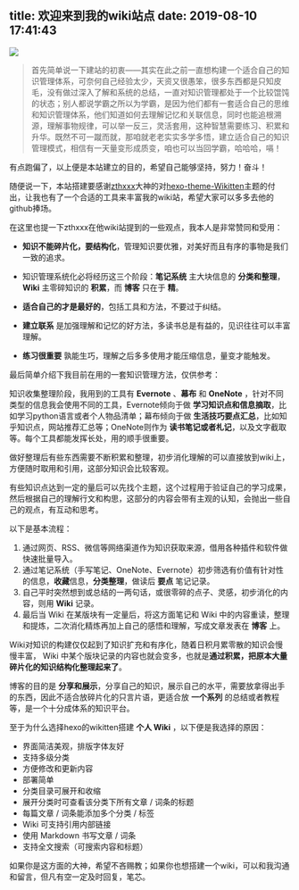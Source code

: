 title: 欢迎来到我的wiki站点
date: 2019-08-10 17:41:43
---
![](http://cdn.pidaye.top/mountains-4369251_960_720%E2%80%94%E2%80%94gai.jpg)
>首先简单说一下建站的初衷——其实在此之前一直想构建一个适合自己的知识管理体系，可奈何自己经验太少，天资又很愚笨，很多东西都是只知皮毛，没有做过深入了解和系统的总结，一直对知识管理都处于一个比较馄饨的状态；别人都说学霸之所以为学霸，是因为他们都有一套适合自己的思维和知识管理体系，他们知道如何去理解记忆和关联信息，同时也能追根溯源，理解事物规律，可以举一反三，灵活套用，这种智慧需要练习、积累和升华。既然不可一蹴而就，那咱就老老实实多学多悟，建立适合自己的知识管理模式，相信有一天量变形成质变，咱也可以当回学霸，哈哈哈，嗝！

有点跑偏了，以上便是本站建立的目的，希望自己能够坚持，努力！奋斗！

随便说一下，本站搭建要感谢[zthxxx](https://github.com/zthxxx)大神的对[hexo-theme-Wikitten](https://github.com/zthxxx/hexo-theme-Wikitten)主题的付出，让我也有了一个合适的工具来丰富我的wiki站，希望大家可以多多去他的github捧场。

在这里也提一下zthxxx在他wiki站提到的一些观点，我本人是非常赞同和受用：

- **知识不能碎片化，要结构化**，管理知识要优雅，对美好而且有序的事物是我们一致的追求。

- 知识管理系统化必将经历这三个阶段：**笔记系统** 主大块信息的 **分类和整理**，**Wiki** 主零碎知识的 **积累**，而 **博客** 只在于 **精**。

- **适合自己的才是最好的**，包括工具和方法，不要过于纠结。

- **建立联系** 是加强理解和记忆的好方法，多读书总是有益的，见识往往可以丰富理解。

- **练习很重要** 孰能生巧，理解之后多多使用才能压缩信息，量变才能触发。

最后简单介绍下我目前在用的一套知识管理方法，仅供参考：

知识收集整理阶段，我用到的工具有 **Evernote** 、**幕布** 和 **OneNote** ，针对不同类型的信息我会使用不同的工具，Evernote倾向于做 **学习知识点和信息摘取**，比如学习python语言或者个人物品清单；幕布倾向于做 **生活技巧要点汇总**，比如知乎知识点，网站推荐汇总等；OneNote则作为 **读书笔记或者札记**，以及文字截取等。每个工具都能发挥长处，用的顺手很重要。

做好整理后有些东西需要不断积累和整理，初步消化理解的可以直接放到wiki上，方便随时取用和引用，这部分知识会比较客观。

有些知识点达到一定的量后可以先找个主题，这个过程用于验证自己的学习成果，然后根据自己的理解行文和构思，这部分的内容会带有主观的认知，会抛出一些自己的观点，有互动和思考。

以下是基本流程：

1. 通过网页、RSS、微信等网络渠道作为知识获取来源，借用各种插件和软件做快速批量导入。
2. 通过笔记系统（手写笔记、OneNote、Evernote）初步筛选有价值有针对性的信息，**收藏**信息，**分类整理**，做读后 **要点** 笔记记录。
3. 自己平时突然想到或总结的一两句话，或很零碎的点子、灵感，初步消化的内容，则用 **Wiki** 记录。
4. 最后当 Wiki 在某版块有一定量后，将这方面笔记和 Wiki 中的内容重读，整理和提炼，二次消化精炼再加上自己的感悟和理解，写成文章发表在 **博客** 上。

Wiki对知识的构建仅仅起到了知识扩充和有序化，随着日积月累零散的知识会慢慢丰富， Wiki 中某个版块记录的内容也就会变多，也就是**通过积累，把原本大量碎片化的知识结构化整理起来了**。

博客的目的是 **分享和展示**，分享自己的知识，展示自己的水平，需要放拿得出手的东西，因此不适合放碎片化的只言片语，更适合放 **一个系列** 的总结或者教程等，是一个十分成体系的知识平台。

至于为什么选择hexo的wikitten搭建 **个人 Wiki** ，以下便是我选择的原因：

- 界面简洁美观，排版字体友好
- 支持多级分类
- 方便修改和更新内容
- 部署简单
- 分类目录可展开和收缩
- 展开分类时可查看该分类下所有文章 / 词条的标题
- 每篇文章 / 词条能添加多个分类 / 标签
- Wiki 可支持引用内部链接
- 使用 Markdown 书写文章 / 词条
- 支持全文搜索（可搜索内容和标题）

如果你是这方面的大神，希望不吝赐教；如果你也想搭建一个wiki，可以和我沟通和留言，但凡有空一定及时回复，笔芯。
